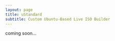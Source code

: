 ```yaml
---
layout: page
title: uStandard
subtitle: Custom Ubuntu-Based Live ISO Builder
---
```

 coming soon...